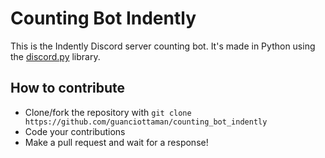 # Counting Bot Indently

This is the Indently Discord server counting bot.
It's made in Python using the [discord.py](https://discordpy.readthedocs.io/en/stable/api.html) library.

## How to contribute
- Clone/fork the repository with `git clone https://github.com/guanciottaman/counting_bot_indently`
- Code your contributions
- Make a pull request and wait for a response!
